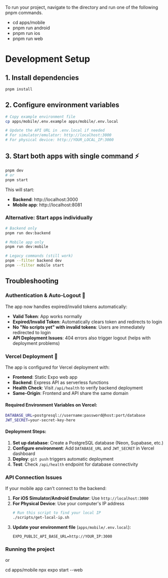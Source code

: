 To run your project, navigate to the directory and run one of the following pnpm commands.

- cd apps/mobile
- pnpm run android
- pnpm run ios
- pnpm run web

# Development Setup

## 1. Install dependencies
```bash
pnpm install
```

## 2. Configure environment variables
```bash
# Copy example environment file
cp apps/mobile/.env.example apps/mobile/.env.local

# Update the API URL in .env.local if needed
# For simulator/emulator: http://localhost:3000
# For physical device: http://YOUR_LOCAL_IP:3000
```

## 3. Start both apps with single command ⚡
```bash
pnpm dev
# or
pnpm start
```

This will start:
- **Backend**: http://localhost:3000
- **Mobile app**: http://localhost:8081

### Alternative: Start apps individually
```bash
# Backend only
pnpm run dev:backend

# Mobile app only  
pnpm run dev:mobile

# Legacy commands (still work)
pnpm --filter backend dev
pnpm --filter mobile start
```

## Troubleshooting

### Authentication & Auto-Logout 🔐
The app now handles expired/invalid tokens automatically:
- **Valid Token**: App works normally
- **Expired/Invalid Token**: Automatically clears token and redirects to login
- **No "No scripts yet" with invalid tokens**: Users are immediately redirected to login
- **API Deployment Issues**: 404 errors also trigger logout (helps with deployment problems)

### Vercel Deployment 🚀
The app is configured for Vercel deployment with:
- **Frontend**: Static Expo web app
- **Backend**: Express API as serverless functions
- **Health Check**: Visit `/api/health` to verify backend deployment
- **Same-Origin**: Frontend and API share the same domain

#### Required Environment Variables on Vercel:
```bash
DATABASE_URL=postgresql://username:password@host:port/database
JWT_SECRET=your-secret-key-here
```

#### Deployment Steps:
1. **Set up database**: Create a PostgreSQL database (Neon, Supabase, etc.)
2. **Configure environment**: Add `DATABASE_URL` and `JWT_SECRET` in Vercel dashboard
3. **Deploy**: `git push` triggers automatic deployment
4. **Test**: Check `/api/health` endpoint for database connectivity

### API Connection Issues
If your mobile app can't connect to the backend:

1. **For iOS Simulator/Android Emulator**: Use `http://localhost:3000`
2. **For Physical Device**: Use your computer's IP address
   ```bash
   # Run this script to find your local IP
   ./scripts/get-local-ip.sh
   ```
3. **Update your environment file** (`apps/mobile/.env.local`):
   ```
   EXPO_PUBLIC_API_BASE_URL=http://YOUR_IP:3000
   ```

### Running the project

or

cd apps/mobile
npx expo start --web
